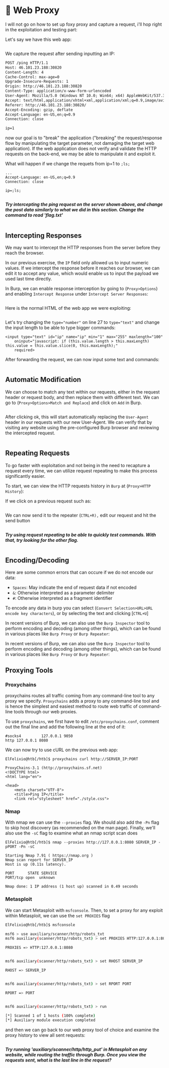 # 🍏 Web Proxy

I will not go on how to set up foxy proxy and capture a request, i'll hop right in the exploitation and testing part:

Let's say we have this web app:

<figure><img src="../../../.gitbook/assets/image (8) (1) (1).png" alt=""><figcaption></figcaption></figure>

We capture the request after sending inputting an IP:

```html
POST /ping HTTP/1.1
Host: 46.101.23.188:30820
Content-Length: 4
Cache-Control: max-age=0
Upgrade-Insecure-Requests: 1
Origin: http://46.101.23.188:30820
Content-Type: application/x-www-form-urlencoded
User-Agent: Mozilla/5.0 (Windows NT 10.0; Win64; x64) AppleWebKit/537.36 (KHTML, like Gecko) Chrome/91.0.4472.114 Safari/537.36
Accept: text/html,application/xhtml+xml,application/xml;q=0.9,image/avif,image/webp,image/apng,*/*;q=0.8,application/signed-exchange;v=b3;q=0.9
Referer: http://46.101.23.188:30820/
Accept-Encoding: gzip, deflate
Accept-Language: en-US,en;q=0.9
Connection: close

ip=1
```

now our goal is to "break" the application ("breaking" the request/response flow by manipulating the target parameter, not damaging the target web application). If the web application does not verify and validate the HTTP requests on the back-end, we may be able to manipulate it and exploit it.

What will happen if we change the requets from ip=1 to `;ls;`

```
...
Accept-Language: en-US,en;q=0.9
Connection: close

ip=;ls;
```

<figure><img src="../../../.gitbook/assets/image (1) (1) (1) (1) (1) (1) (1) (2) (1) (1).png" alt=""><figcaption></figcaption></figure>

_**Try intercepting the ping request on the server shown above, and change the post data similarly to what we did in this section. Change the command to read 'flag.txt'**_

<figure><img src="../../../.gitbook/assets/image (2) (1) (1) (1) (1) (1) (1) (2) (1).png" alt=""><figcaption></figcaption></figure>

## Intercepting Responses

We may want to intercept the HTTP responses from the server before they reach the browser.

In our previous exercise, the `IP` field only allowed us to input numeric values. If we intercept the response before it reaches our browser, we can edit it to accept any value, which would enable us to input the payload we used last time directly.

In Burp, we can enable response interception by going to (`Proxy>Options`) and enabling `Intercept Response` under `Intercept Server Responses`:

<figure><img src="../../../.gitbook/assets/image (3) (1) (1) (1) (1) (2) (1) (1).png" alt=""><figcaption></figcaption></figure>

Here is the normal HTML of the web app we were exploiting:

<figure><img src="../../../.gitbook/assets/image (4) (1) (1) (1) (2).png" alt=""><figcaption></figcaption></figure>

Let's try changing the `type="number"` on line 27 to `type="text"` and change the input length to be able to type bigger commands:

```
<input type="text" id="ip" name="ip" min="1" max="255" maxlength="100"
    oninput="javascript: if (this.value.length > this.maxLength) this.value = this.value.slice(0, this.maxLength);"
    required>
```

After forwarding the request, we can now input some text and commands:

<figure><img src="../../../.gitbook/assets/image (5) (1) (1) (1) (2).png" alt=""><figcaption></figcaption></figure>

## Automatic Modification

We can choose to match any text within our requests, either in the request header or request body, and then replace them with different text. We can go to (`Proxy>Options>Match and Replace`) and click on `Add` in Burp.

<figure><img src="../../../.gitbook/assets/image (6) (1) (1) (1) (2).png" alt=""><figcaption></figcaption></figure>

After clicking ok, this will start automatically replacing the `User-Agent` header in our requests with our new User-Agent. We can verify that by visiting any website using the pre-configured Burp browser and reviewing the intercepted request.

<figure><img src="../../../.gitbook/assets/image (7) (1) (1) (1).png" alt=""><figcaption></figcaption></figure>

## Repeating Requests

To go faster with exploitation and not being in the need to recapture a request every time, we can utilize request repeating to make this process significantly easier.&#x20;

To start, we can view the HTTP requests history in `Burp` at (`Proxy>HTTP History`):

If we click on a previous request such as:

<figure><img src="../../../.gitbook/assets/image (8) (1) (1) (1).png" alt=""><figcaption></figcaption></figure>

We can now send it to the repeater (`CTRL+R),` edit our request and hit the send button

<figure><img src="../../../.gitbook/assets/image (9) (1) (2).png" alt=""><figcaption></figcaption></figure>

_**Try using request repeating to be able to quickly test commands. With that, try looking for the other flag.**_

<figure><img src="../../../.gitbook/assets/image (10) (1) (2).png" alt=""><figcaption></figcaption></figure>

## Encoding/Decoding

Here are some common errors that can occure if we do not encode our data:

* `Spaces`: May indicate the end of request data if not encoded
* `&`: Otherwise interpreted as a parameter delimiter
* `#`: Otherwise interpreted as a fragment identifier

To encode any data in burp you can select (`Convert Selection>URL>URL encode key characters`), or by selecting the text and clicking \[`CTRL+U`]

In recent versions of Burp, we can also use the `Burp Inspector` tool to perform encoding and decoding (among other things), which can be found in various places like `Burp Proxy` or `Burp Repeater`:

In recent versions of Burp, we can also use the `Burp Inspector` tool to perform encoding and decoding (among other things), which can be found in various places like `Burp Proxy` or `Burp Repeater`:

## Proxying Tools

### Proxychains

proxychains routes all traffic coming from any command-line tool to any proxy we specify. `Proxychains` adds a proxy to any command-line tool and is hence the simplest and easiest method to route web traffic of command-line tools through our web proxies.

To use `proxychains`, we first have to edit `/etc/proxychains.conf`, comment out the final line and add the following line at the end of it:

```wasm
#socks4         127.0.0.1 9050
http 127.0.0.1 8080
```

We can now try to use cURL on the previous web app:

```shell-session
ElFelixio@htb[/htb]$ proxychains curl http://SERVER_IP:PORT

ProxyChains-3.1 (http://proxychains.sf.net)
<!DOCTYPE html>
<html lang="en">

<head>
    <meta charset="UTF-8">
    <title>Ping IP</title>
    <link rel="stylesheet" href="./style.css">
```

### Nmap

With nmap we can use the `--proxies` flag. We should also add the `-Pn` flag to skip host discovery (as recommended on the man page). Finally, we'll also use the `-sC` flag to examine what an nmap script scan does

```shell-session
ElFelixio@htb[/htb]$ nmap --proxies http://127.0.0.1:8080 SERVER_IP -pPORT -Pn -sC

Starting Nmap 7.91 ( https://nmap.org )
Nmap scan report for SERVER_IP
Host is up (0.11s latency).

PORT      STATE SERVICE
PORT/tcp open  unknown

Nmap done: 1 IP address (1 host up) scanned in 0.49 seconds
```

### Metasploit

We can start Metasploit with `msfconsole`. Then, to set a proxy for any exploit within Metasploit, we can use the `set PROXIES` flag

```sh
ElFelixio@htb[/htb]$ msfconsole

msf6 > use auxiliary/scanner/http/robots_txt
msf6 auxiliary(scanner/http/robots_txt) > set PROXIES HTTP:127.0.0.1:8080

PROXIES => HTTP:127.0.0.1:8080


msf6 auxiliary(scanner/http/robots_txt) > set RHOST SERVER_IP

RHOST => SERVER_IP


msf6 auxiliary(scanner/http/robots_txt) > set RPORT PORT

RPORT => PORT


msf6 auxiliary(scanner/http/robots_txt) > run

[*] Scanned 1 of 1 hosts (100% complete)
[*] Auxiliary module execution completed
```

and then we can go back to our web proxy tool of choice and examine the proxy history to view all sent requests:

<figure><img src="../../../.gitbook/assets/image (11) (1).png" alt=""><figcaption></figcaption></figure>

_**Try running 'auxiliary/scanner/http/http\_put' in Metasploit on any website, while routing the traffic through Burp. Once you view the requests sent, what is the last line in the request?**_

